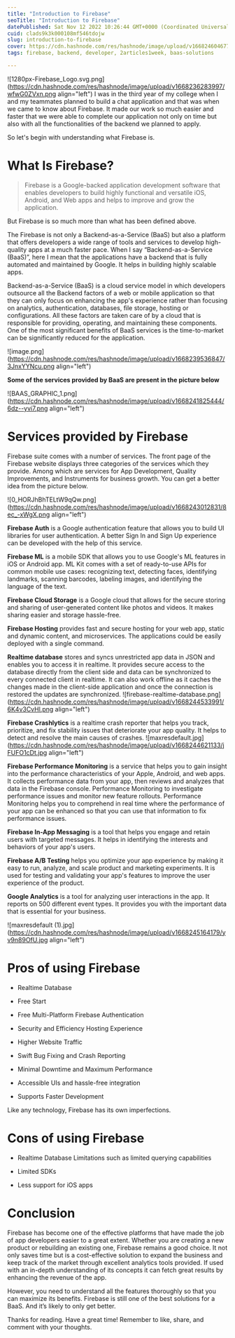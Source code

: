 ```yaml
---
title: "Introduction to Firebase"
seoTitle: "Introduction to Firebase"
datePublished: Sat Nov 12 2022 10:26:44 GMT+0000 (Coordinated Universal Time)
cuid: clads9k3k000108mf546tdojw
slug: introduction-to-firebase
cover: https://cdn.hashnode.com/res/hashnode/image/upload/v1668246046775/Phhn-3_Jw.jpeg
tags: firebase, backend, developer, 2articles1week, baas-solutions

---
```



![1280px-Firebase_Logo.svg.png](https://cdn.hashnode.com/res/hashnode/image/upload/v1668236283997/wfwG0ZVxn.png align="left")
I was in the third year of my college when I and my teammates planned to build a chat application and that was when we came to know about Firebase. It made our work so much easier and faster that we were able to complete our application not only on time but also with all the functionalities of the backend we planned to apply. 

So let's begin with understanding what Firebase is.
# What Is Firebase?
> Firebase is a Google-backed application development software that enables developers to build highly functional and versatile iOS, Android, and Web apps and helps to improve and grow the application.

But Firebase is so much more than what has been defined above. 

The Firebase is not only a Backend-as-a-Service (BaaS) but also a platform that offers developers a wide range of tools and services to develop high-quality apps at a much faster pace. When I say “Backend-as-a-Service (BaaS)”, here I mean that the applications have a backend that is fully automated and maintained by Google. It helps in building highly scalable apps.

Backend-as-a-Service (BaaS) is a cloud service model in which developers outsource all the Backend factors of a web or mobile application so that they can only focus on enhancing the app's experience rather than focusing on analytics, authentication, databases, file storage, hosting or configurations. All these factors are taken care of by a cloud that is responsible for providing, operating, and maintaining these components.
One of the most significant benefits of BaaS services is the time-to-market can be significantly reduced for the application.

![image.png](https://cdn.hashnode.com/res/hashnode/image/upload/v1668239536847/3JnxYYNcu.png align="left")


**Some of the services provided by BaaS are present in the picture below**

![BAAS_GRAPHIC_1.png](https://cdn.hashnode.com/res/hashnode/image/upload/v1668241825444/6dz--yvi7.png align="left")

# Services provided by Firebase 
Firebase suite comes with a number of services. The front page of the Firebase website displays three categories of the services which they provide. Among which are services for App Development, Quality Improvements, and Instruments for business growth. 
You can get a better idea from the picture below.

![0_HORJhBhTELtW9qQw.png](https://cdn.hashnode.com/res/hashnode/image/upload/v1668243012831/8ec_-xWgX.png align="left")

**Firebase Auth** is a Google authentication feature that allows you to build UI libraries for user authentication. A better Sign In and Sign Up experience can be developed with the help of this service.

**Firebase ML** is a mobile SDK that allows you to use Google's ML features in iOS or Android app. ML Kit comes with a set of ready-to-use APIs for common mobile use cases: recognizing text, detecting faces, identifying landmarks, scanning barcodes, labeling images, and identifying the language of the text. 

**Firebase Cloud Storage** is a Google cloud that allows for the secure storing and sharing of user-generated content like photos and videos. It makes sharing easier and storage hassle-free.

**Firebase Hosting** provides fast and secure hosting for your web app, static and dynamic content, and microservices. The applications could be easily deployed with a single command.

**Realtime database** stores and syncs unrestricted app data in JSON and enables you to access it in realtime. It provides secure access to the database directly from the client side and data can be synchronized to every connected client in realtime. It can also work offline as it caches the changes made in the client-side application and once the connection is restored the updates are synchronized.
![firebase-realtime-database.png](https://cdn.hashnode.com/res/hashnode/image/upload/v1668244533991/6K4v3CvHl.png align="left")

**Firebase Crashlytics** is a realtime crash reporter that helps you track, prioritize, and fix stability issues that deteriorate your app quality. It helps to detect and resolve the main causes of crashes.
![maxresdefault.jpg](https://cdn.hashnode.com/res/hashnode/image/upload/v1668244621133/jFUFO1cDt.jpg align="left")

**Firebase Performance Monitoring** is a service that helps you to gain insight into the performance characteristics of your Apple, Android, and web apps. It collects performance data from your app, then reviews and analyzes that data in the Firebase console. 
Performance Monitoring to investigate performance issues and monitor new feature rollouts. Performance Monitoring helps you to comprehend in real time where the performance of your app can be enhanced so that you can use that information to fix performance issues.

**Firebase In-App Messaging** is a tool that helps you engage and retain users with targeted messages. It helps in identifying the interests and behaviors of your app's users. 

**Firebase A/B Testing** helps you optimize your app experience by making it easy to run, analyze, and scale product and marketing experiments. It is used for testing and validating your app's features to improve the user experience of the product.

**Google Analytics** is a tool for analyzing user interactions in the app. It reports on 500 different event types. It provides you with the important data that is essential for your business.

![maxresdefault (1).jpg](https://cdn.hashnode.com/res/hashnode/image/upload/v1668245164179/yv9n89OfU.jpg align="left")

# Pros of using Firebase

- Realtime Database

- Free Start

- Free Multi-Platform Firebase Authentication

- Security and Efficiency Hosting Experience 

- Higher Website Traffic

- Swift Bug Fixing and Crash Reporting

- Minimal Downtime and Maximum Performance

- Accessible UIs and hassle-free integration

- Supports Faster Development 


Like any technology, Firebase has its own imperfections. 
# Cons of using Firebase

- Realtime Database Limitations such as limited querying capabilities

- Limited SDKs

- Less support for iOS apps

# Conclusion
Firebase has become one of the effective platforms that have made the job of app developers easier to a great extent. Whether you are creating a new product or rebuilding an existing one, Firebase remains a good choice.
It not only saves time but is a cost-effective solution to expand the business and keep track of the market through excellent analytics tools provided. If used with an in-depth understanding of its concepts it can fetch great results by enhancing the revenue of the app.

However, you need to understand all the features thoroughly so that you can maximize its benefits. Firebase is still one of the best solutions for a BaaS. And it’s likely to only get better.

Thanks for reading. Have a great time! Remember to like, share, and comment with your thoughts.
















